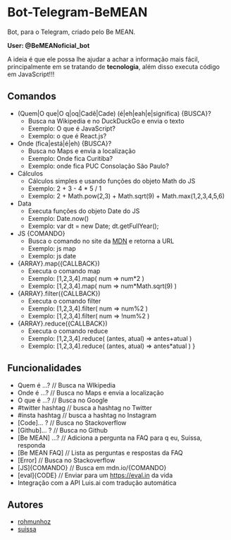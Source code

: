 # Bot-Telegram-BeMEAN

Bot, para o Telegram, criado pelo Be MEAN.

**User: @BeMEANoficial_bot**

A ideia é que ele possa lhe ajudar a achar a informação mais fácil, principalmente em se tratando de **tecnologia**, além disso executa código em JavaScript!!!

## Comandos

- (Quem|O que|O q|oq|Cadê|Cade) (é|eh|eah|e|significa) {BUSCA}? 
  - Busca na Wikipedia e no DuckDuckGo e envia o texto
  - Exemplo: O que é JavaScript?
  - Exemplo: o que é React.js?
- Onde (fica|está|é|eh) {BUSCA}?
  - Busca no Maps e envia a localização
  - Exemplo: Onde fica Curitiba?
  - Exemplo: onde fica PUC Consolação São Paulo?
- Cálculos
  + Cálculos simples e usando funções do objeto Math do JS
  - Exemplo: 2 + 3 - 4 * 5 / 1
  - Exemplo: 2 + Math.pow(2,3) + Math.sqrt(9) + Math.max(1,2,3,4,5,6)
- Data
  + Executa funções do objeto Date do JS
  + Exemplo: Date.now()
  + Exemplo: var dt = new Date; dt.getFullYear();
- JS {COMANDO}
  + Busca o comando no site da [MDN](http://mdn/.io) e retorna a URL
  + Exemplo: js map
  + Exemplo: js date
- {ARRAY}.map({CALLBACK})
  + Executa o comando map 
  + Exemplo: [1,2,3,4].map( num => num*2 )
  + Exemplo: [1,2,3,4].map( num => num*Math.sqrt(9) )
- {ARRAY}.filter({CALLBACK})
  + Executa o comando filter 
  + Exemplo: [1,2,3,4].filter( num => num%2 )
  + Exemplo: [1,2,3,4].filter( num => !num%2 )
- {ARRAY}.reduce({CALLBACK})
  + Executa o comando reduce 
  + Exemplo: [1,2,3,4].reduce( (antes, atual) => antes+atual )
  + Exemplo: [1,2,3,4].reduce( (antes, atual) => antes*atual )
}

## Funcionalidades

- Quem é ...? // Busca na WIkipedia
- Onde é ...? // Busca no Maps e envia a localização
- O que é ...? // Busca no Google
- #twitter hashtag // busca a hashtag no Twitter
- #insta hashtag // busca a hashtag no Instagram
- [Code]... ? // Busca no Stackoverflow
- [Github]... ? // Busca no Github
- [Be MEAN] ...? // Adiciona a pergunta na FAQ para q eu, Suissa, responda
- [Be MEAN FAQ] // Lista as perguntas e respostas da FAQ
- [Error] // Busca no Stackoverflow
- [JS]{COMANDO} // Busca em mdn.io/{COMANDO}
- [eval]{CODE} // Enviar para um https://eval.in da vida
- Integração com a API Luis.ai com tradução automática

## Autores

- [rohmunhoz](https://github.com/rohmunhoz)
- [suissa](https://github.com/suissa)
